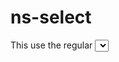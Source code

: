 # ns-select
This use the regular <select> tags provided by HTML. This should be used only to give one choice to the user.
On change, the field emit a @changed event. This input support the `Field` instance.

<script>
export default {
  data() {
    return {
      field: {
        label: 'Best Movie',
        type: 'select',
        options: [
          {
            label: 'Joker',
            value: 'joker',
          }, {
            label: 'Avenger Endgame',
            value: 'avenger_endgame',
          }, {
            label: 'Taken',
            value: 'taken',
          }
        ],
        description: 'Select your best movie',
      }
    }
  }
}
</script>
<template>
  <ns-select :field="field"></ns-select>
<template>
